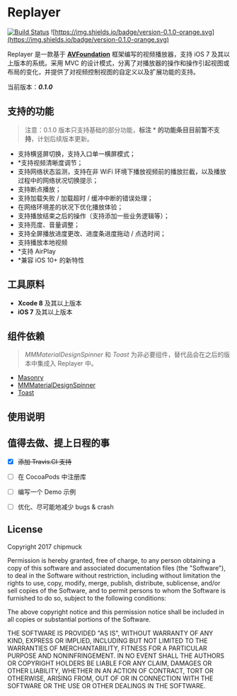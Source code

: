 # Replayer

[![Build Status](https://travis-ci.org/zhangqifan/Replayer.svg?branch=master)](https://travis-ci.org/zhangqifan/Replayer)
![https://img.shields.io/badge/version-0.1.0-orange.svg](https://img.shields.io/badge/version-0.1.0-orange.svg)

Replayer 是一款基于 **[AVFoundation](https://developer.apple.com/documentation/avfoundation)** 框架编写的视频播放器，支持 iOS 7 及其以上版本的系统。采用 MVC 的设计模式，分离了对播放器的操作和操作引起视图或布局的变化，并提供了对视频控制视图的自定义以及扩展功能的支持。

当前版本：***0.1.0***

## 支持的功能

> 注意：0.1.0 版本只支持基础的部分功能，**标注 * 的功能条目目前暂不支持**，计划后续版本更新。

* 支持横竖屏切换，支持入口单一横屏模式；
* *支持视频清晰度调节；
* 支持网络状态监测，支持在非 WiFi 环境下播放视频前的播放拦截，以及播放过程中的网络状况切换提示；
* 支持断点播放；
* 支持加载失败 / 加载超时 / 缓冲中断的错误处理；
* 在网络环境差的状况下优化播放体验；
* 支持播放结束之后的操作（支持添加一些业务逻辑等）；
* 支持亮度、音量调整；
* 支持全屏播放进度更改、进度条进度拖动 / 点选时间；
* 支持播放本地视频
* *支持 AirPlay
* *兼容 iOS 10+ 的新特性

## 工具原料

* **Xcode 8** 及其以上版本
* **iOS 7** 及其以上版本

## 组件依赖

> *MMMaterialDesignSpinner* 和 *Toast* 为非必要组件，替代品会在之后的版本中集成入 Replayer 中。

* [Masonry](https://github.com/SnapKit/Masonry)
* [MMMaterialDesignSpinner](https://github.com/misterwell/MMMaterialDesignSpinner)
* [Toast](https://github.com/scalessec/Toast)

## 使用说明

## 值得去做、提上日程的事

* [X] ~~添加 Travis.CI 支持~~


* [ ] 在 CocoaPods 中注册库


* [ ] 编写一个 Demo 示例


* [ ] 优化、尽可能地减少 bugs & crash

## License

Copyright 2017 chipmuck

Permission is hereby granted, free of charge, to any person obtaining a copy of this software and associated documentation files (the "Software"), to deal in the Software without restriction, including without limitation the rights to use, copy, modify, merge, publish, distribute, sublicense, and/or sell copies of the Software, and to permit persons to whom the Software is furnished to do so, subject to the following conditions:

The above copyright notice and this permission notice shall be included in all copies or substantial portions of the Software.

THE SOFTWARE IS PROVIDED "AS IS", WITHOUT WARRANTY OF ANY KIND, EXPRESS OR IMPLIED, INCLUDING BUT NOT LIMITED TO THE WARRANTIES OF MERCHANTABILITY, FITNESS FOR A PARTICULAR PURPOSE AND NONINFRINGEMENT. IN NO EVENT SHALL THE AUTHORS OR COPYRIGHT HOLDERS BE LIABLE FOR ANY CLAIM, DAMAGES OR OTHER LIABILITY, WHETHER IN AN ACTION OF CONTRACT, TORT OR OTHERWISE, ARISING FROM, OUT OF OR IN CONNECTION WITH THE SOFTWARE OR THE USE OR OTHER DEALINGS IN THE SOFTWARE.
